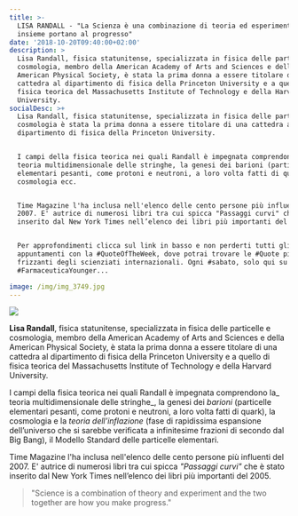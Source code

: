 ```yaml
---
title: >-
  LISA RANDALL - "La Scienza è una combinazione di teoria ed esperimento e i due
  insieme portano al progresso"
date: '2018-10-20T09:40:00+02:00'
description: >
  Lisa Randall, fisica statunitense, specializzata in fisica delle particelle e
  cosmologia, membro della American Academy of Arts and Sciences e della
  American Physical Society, è stata la prima donna a essere titolare di una
  cattedra al dipartimento di fisica della Princeton University e a quello di
  fisica teorica del Massachusetts Institute of Technology e della Harvard
  University.
socialDesc: >+
  Lisa Randall, fisica statunitense, specializzata in fisica delle particelle e
  cosmologia è stata la prima donna a essere titolare di una cattedra al
  dipartimento di fisica della Princeton University.


  I campi della fisica teorica nei quali Randall è impegnata comprendono la
  teoria multidimensionale delle stringhe, la genesi dei barioni (particelle
  elementari pesanti, come protoni e neutroni, a loro volta fatti di quark), la
  cosmologia ecc.


  Time Magazine l'ha inclusa nell'elenco delle cento persone più influenti del
  2007. E' autrice di numerosi libri tra cui spicca "Passaggi curvi" che è stato
  inserito dal New York Times nell’elenco dei libri più importanti del 2005...


  Per approfondimenti clicca sul link in basso e non perderti tutti gli
  appuntamenti con la #QuoteOfTheWeek, dove potrai trovare le #Quote più
  frizzanti degli scienziati internazionali. Ogni #sabato, solo qui su
  #FarmaceuticaYounger...

image: /img/img_3749.jpg
---
```

![](/img/img_3749.jpg)

**Lisa Randall**, fisica statunitense, specializzata in fisica delle particelle e cosmologia, membro della American Academy of Arts and Sciences e della American Physical Society, è stata la prima donna a essere titolare di una cattedra al dipartimento di fisica della Princeton University e a quello di fisica teorica del Massachusetts Institute of Technology e della Harvard University.

I campi della fisica teorica nei quali Randall è impegnata comprendono la_ teoria multidimensionale delle stringhe_, la genesi dei _barioni_ (particelle elementari pesanti, come protoni e neutroni, a loro volta fatti di quark), la cosmologia e la _teoria dell’inflazione_ (fase di rapidissima espansione dell’universo che si sarebbe verificata a infinitesime frazioni di secondo dal Big Bang), il Modello Standard delle particelle elementari.

Time Magazine l'ha inclusa nell'elenco delle cento persone più influenti del 2007. E' autrice di numerosi libri tra cui spicca _"Passaggi curvi"_ che è stato inserito dal New York Times nell’elenco dei libri più importanti del 2005. 

> "Science is a combination of theory and experiment and the two together are how you make progress."
